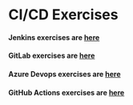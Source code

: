 # CI/CD Exercises

#### Jenkins exercises are [here](https://github.com/JTrillo/jenkins-exercises)

#### GitLab exercises are [here](./gitlab.md)

#### Azure Devops exercises are [here](./azure-devops.md)

#### GitHub Actions exercises are [here](./github-actions.md)